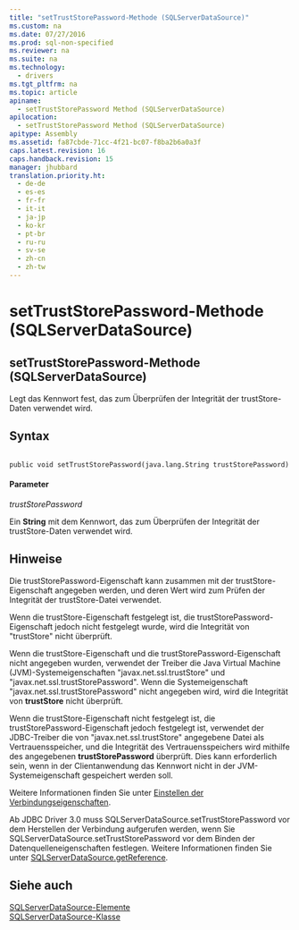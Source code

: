 ```yaml
---
title: "setTrustStorePassword-Methode (SQLServerDataSource)"
ms.custom: na
ms.date: 07/27/2016
ms.prod: sql-non-specified
ms.reviewer: na
ms.suite: na
ms.technology: 
  - drivers
ms.tgt_pltfrm: na
ms.topic: article
apiname: 
  - setTrustStorePassword Method (SQLServerDataSource)
apilocation: 
  - setTrustStorePassword Method (SQLServerDataSource)
apitype: Assembly
ms.assetid: fa87cbde-71cc-4f21-bc07-f8ba2b6a0a3f
caps.latest.revision: 16
caps.handback.revision: 15
manager: jhubbard
translation.priority.ht: 
  - de-de
  - es-es
  - fr-fr
  - it-it
  - ja-jp
  - ko-kr
  - pt-br
  - ru-ru
  - sv-se
  - zh-cn
  - zh-tw
---
```

# setTrustStorePassword-Methode (SQLServerDataSource)
    
## setTrustStorePassword\-Methode \(SQLServerDataSource\)  
 Legt das Kennwort fest, das zum Überprüfen der Integrität der trustStore\-Daten verwendet wird.  
  
## Syntax  
  
```  
  
public void setTrustStorePassword(java.lang.String trustStorePassword)  
```  
  
#### Parameter  
 *trustStorePassword*  
  
 Ein **String** mit dem Kennwort, das zum Überprüfen der Integrität der trustStore\-Daten verwendet wird.  
  
## Hinweise  
 Die trustStorePassword\-Eigenschaft kann zusammen mit der trustStore\-Eigenschaft angegeben werden, und deren Wert wird zum Prüfen der Integrität der trustStore\-Datei verwendet.  
  
 Wenn die trustStore\-Eigenschaft festgelegt ist, die trustStorePassword\-Eigenschaft jedoch nicht festgelegt wurde, wird die Integrität von "trustStore" nicht überprüft.  
  
 Wenn die trustStore\-Eigenschaft und die trustStorePassword\-Eigenschaft nicht angegeben wurden, verwendet der Treiber die Java Virtual Machine \(JVM\)\-Systemeigenschaften "javax.net.ssl.trustStore" und "javax.net.ssl.trustStorePassword". Wenn die Systemeigenschaft "javax.net.ssl.trustStorePassword" nicht angegeben wird, wird die Integrität von **trustStore** nicht überprüft.  
  
 Wenn die trustStore\-Eigenschaft nicht festgelegt ist, die trustStorePassword\-Eigenschaft jedoch festgelegt ist, verwendet der JDBC\-Treiber die von "javax.net.ssl.trustStore" angegebene Datei als Vertrauensspeicher, und die Integrität des Vertrauensspeichers wird mithilfe des angegebenen **trustStorePassword** überprüft. Dies kann erforderlich sein, wenn in der Clientanwendung das Kennwort nicht in der JVM\-Systemeigenschaft gespeichert werden soll.  
  
 Weitere Informationen finden Sie unter [Einstellen der Verbindungseigenschaften](../content/Setting-the-Connection-Properties.md).  
  
 Ab JDBC Driver 3.0 muss SQLServerDataSource.setTrustStorePassword vor dem Herstellen der Verbindung aufgerufen werden, wenn Sie SQLServerDataSource.setTrustStorePassword vor dem Binden der Datenquelleneigenschaften festlegen. Weitere Informationen finden Sie unter [SQLServerDataSource.getReference](../content/getReference-Method--SQLServerDataSource-.md).  
  
## Siehe auch  
 [SQLServerDataSource-Elemente](../content/SQLServerDataSource-Members.md)   
 [SQLServerDataSource-Klasse](../content/SQLServerDataSource-Class.md)  
  
  